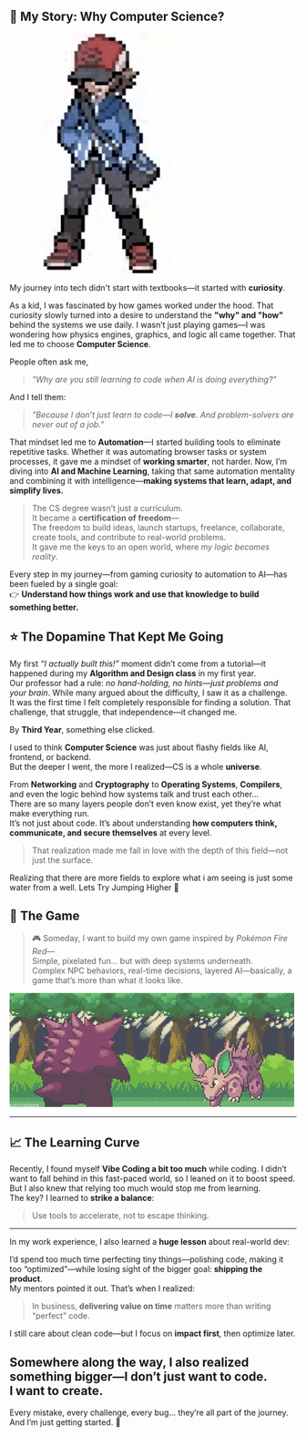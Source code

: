 ## 🧠 My Story: Why Computer Science?

<div>
  <img src="Assets\intro.gif" alt="Ash tipping hat" width="300" style="border-radius: 12px;" />
</div>

My journey into tech didn't start with textbooks—it started with **curiosity**.

As a kid, I was fascinated by how games worked under the hood. That curiosity slowly turned into a desire to understand the **"why" and "how"** behind the systems we use daily. I wasn’t just playing games—I was wondering how physics engines, graphics, and logic all came together. That led me to choose **Computer Science**.

People often ask me,  
> _"Why are you still learning to code when AI is doing everything?"_  

And I tell them:  
> _"Because I don’t just learn to code—I **solve**. And problem-solvers are never out of a job."_

That mindset led me to **Automation**—I started building tools to eliminate repetitive tasks. Whether it was automating browser tasks or system processes, it gave me a mindset of **working smarter**, not harder. Now, I’m diving into **AI and Machine Learning**, taking that same automation mentality and combining it with intelligence—**making systems that learn, adapt, and simplify lives.**

> The CS degree wasn’t just a curriculum.  
> It became a **certification of freedom**—  
> The freedom to build ideas, launch startups, freelance, collaborate, create tools, and contribute to real-world problems.  
> It gave me the keys to an open world, where *my logic becomes reality*.

Every step in my journey—from gaming curiosity to automation to AI—has been fueled by a single goal:  
👉 **Understand how things work and use that knowledge to build something better.**


## ⭐ The Dopamine That Kept Me Going

My first *“I actually built this!”* moment didn’t come from a tutorial—it happened during my **Algorithm and Design class** in my first year.  
Our professor had a rule: _no hand-holding, no hints—just problems and your brain_. While many argued about the difficulty, I saw it as a challenge.  
It was the first time I felt completely responsible for finding a solution.
That challenge, that struggle, that independence—it changed me.  

By **Third Year**, something else clicked.

I used to think **Computer Science** was just about flashy fields like AI, frontend, or backend.  
But the deeper I went, the more I realized—CS is a whole **universe**.

From **Networking** and **Cryptography** to **Operating Systems**, **Compilers**, and even the logic behind how systems talk and trust each other...  
There are so many layers people don’t even know exist, yet they’re what make everything run.  
It’s not just about code. It’s about understanding **how computers think, communicate, and secure themselves** at every level.  
> That realization made me fall in love with the depth of this field—not just the surface.

Realizing that there are more fields to explore what i am seeing is just some water from a well. 
Lets Try Jumping Higher 🐸


## 🎲 The Game

> 🎮 Someday, I want to build my own game inspired by *Pokémon Fire Red*—  
> Simple, pixelated fun... but with deep systems underneath.  
> Complex NPC behaviors, real-time decisions, layered AI—basically, a game that’s more than what it looks like.

![Pokemon Fire Red](Assets\fight2.webp)

---

## 📈 The Learning Curve

Recently, I found myself **Vibe Coding a bit too much** while coding. I didn’t want to fall behind in this fast-paced world, so I leaned on it to boost speed.  
But I also knew that relying too much would stop me from learning.  
The key? I learned to **strike a balance**:  
> Use tools to accelerate, not to escape thinking.

---

In my work experience, I also learned a **huge lesson** about real-world dev:

I’d spend too much time perfecting tiny things—polishing code, making it too “optimized”—while losing sight of the bigger goal: **shipping the product**.  
My mentors pointed it out. That’s when I realized:  
> In business, **delivering value on time** matters more than writing “perfect” code.

I still care about clean code—but I focus on **impact first**, then optimize later.

Somewhere along the way, I also realized something bigger—I don’t just want to code.  
**I want to create.**
---

Every mistake, every challenge, every bug... they’re all part of the journey.  
And I’m just getting started. 🚀